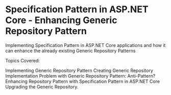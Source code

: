 # Specification Pattern in ASP.NET Core - Enhancing Generic Repository Pattern

Implementing Specification Pattern in ASP.NET Core applications and how it can enhance the already existing Generic Repository Patterns

Topics Covered:

Implementing Generic Repository Pattern
Creating Generic Repository Implementation
Problem with Generic Repository Pattern: Anti-Pattern?
Enhancing Repository Pattern with Specification Pattern in ASP.NET Core
Upgrading the Generic Repository.
